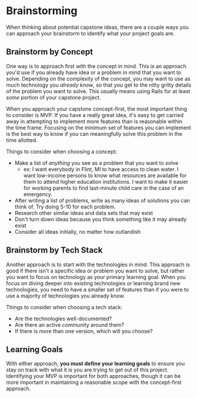 # Brainstorming

When thinking about potential capstone ideas, there are a couple ways you can approach your brainstorm to identify what your project goals are.

## Brainstorm by Concept

One way is to approach first with the concept in mind. This is an approach you'd use if you already have idea or a problem in mind that you want to solve. Depending on the complexity of the concept, you may want to use as much technology you _already know_, so that you get to the nitty gritty details of the problem you want to solve. This usually means using Rails for at least _some_ portion of your capstone project.

When you approach your capstone concept-first, the most important thing to consider is MVP. If you have a really great idea, it's  easy to get carried away in attempting to implement more features than is reasonable within the time frame. Focusing on the minimum set of features you can implement is the best way to know if you can meaningfully solve this problem in the time allotted.

Things to consider when choosing a concept:

- Make a list of _anything_ you see as a problem that you want to solve
  - ex: I want everybody in Flint, MI to have access to clean water. I want low-income persons to know what resources are available for them to attend higher education institutions. I want to make it easier for working parents to find last-minute child care in the case of an emergency.
- After writing a list of problems, write as many ideas of solutions you can think of. Try doing 5-10 for each problem.  
- Research other similar ideas and data sets that may exist
- Don't turn down ideas because you think something like it may already exist
- Consider all ideas initially, no matter how outlandish


## Brainstorm by Tech Stack

Another approach is to start with the technologies in mind. This approach is good if there isn't a specific idea or problem you want to solve, but rather you want to focus on technology as your primary learning goal. When you focus on diving deeper into existing technologies or learning brand new technologies, you need to have a smaller set of features than if you were to use a majority of technologies you already know.

Things to consider when choosing a tech stack:

- Are the technologies well-documented?
- Are there an active community around them?
- If there is more than one version, which will you choose?

## Learning Goals

With either approach, **you must define your learning goals** to ensure you stay on track with what it is you are trying to get out of this project. Identifying your MVP is important for both approaches, though it can be more important in maintaining a reasonable scope with the concept-first approach.